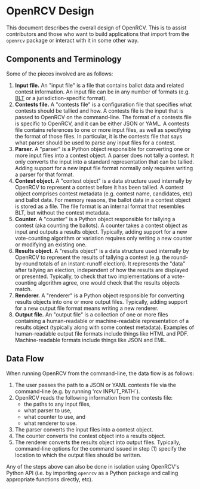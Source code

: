 OpenRCV Design
==============

This document describes the overall design of OpenRCV.  This is to assist
contributors and those who want to build applications that import from
the `openrcv` package or interact with it in some other way.


Components and Terminology
--------------------------

Some of the pieces involved are as follows:

1. **Input file.**  An "input file" is a file that contains ballot data and
   related contest information.  An input file can be in any number of
   formats (e.g. [BLT][blt-desc] or a jurisdiction-specific format).
2. **Contests file.**  A "contests file" is a configuration file that
   specifies what contests should be tallied and how.  A contests file
   is the input that is passed to OpenRCV on the command-line.
   The format of a contests file is specific to OpenRCV, and it can be
   either JSON or YAML.  A contests file contains references to one or more
   input files, as well as specifying the format of those files.  In
   particular, it is the contests file that says what parser should be
   used to parse any input files for a contest.
3. **Parser.**  A "parser" is a Python object responsible for converting
   one or more input files into a contest object.  A parser does not
   tally a contest.  It only converts the input into a standard
   representation that can be tallied.  Adding support for a new input
   file format normally only requires writing a parser for that format.
4. **Contest object.**  A "contest object" is a data structure used
   internally by OpenRCV to represent a contest before it has been tallied.
   A contest object comprises contest metadata (e.g. contest name,
   candidates, etc) and ballot data.  For memory reasons, the ballot data
   in a contest object is stored as a file.  The file format is an internal
   format that resembles BLT, but without the contest metadata.
5. **Counter.**  A "counter" is a Python object responsible for tallying
   a contest (aka counting the ballots).  A counter takes a contest
   object as input and outputs a results object.  Typically, adding
   support for a new vote-counting algorithm or variation requires only
   writing a new counter or modifying an existing one.
6. **Results object.**  A "results object" is a data structure used
   internally by OpenRCV to represent the results of tallying a contest
   (e.g. the round-by-round totals of an instant-runoff election).
   It represents the "data" after tallying an election, independent of
   how the results are displayed or presented.  Typically, to check that
   two implementations of a vote-counting algorithm agree, one would check
   that the results objects match.
7. **Renderer.**  A "renderer" is a Python object responsible for
   converting results objects into one or more output files.  Typically,
   adding support for a new output file format means writing a new renderer.
8. **Output file.**  An "output file" is a collection of one or more
   files containing a human-readable or machine-readable representation
   of a results object (typically along with some contest metadata).
   Examples of human-readable output file formats include things like
   HTML and PDF.  Machine-readable formats include things like JSON and EML.


Data Flow
---------

When running OpenRCV from the command-line, the data flow is as follows:

1. The user passes the path to a JSON or YAML contests file via the
   command-line (e.g. by running 'rcv INPUT_PATH`).
2. OpenRCV reads the following information from the contests file:
   * the paths to any input files,
   * what parser to use,
   * what counter to use, and
   * what renderer to use.
3. The parser converts the input files into a contest object.
4. The counter converts the contest object into a results object.
5. The renderer converts the results object into output files.
   Typically, command-line options for the command issued in step (1)
   specify the location to which the output files should be written.

Any of the steps above can also be done in isolation using OpenRCV's
Python API (i.e. by importing `openrcv` as a Python package and
calling appropriate functions directly, etc).


[blt-desc]: https://code.google.com/p/droop/wiki/BltFileFormat
